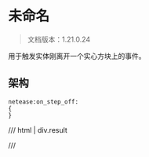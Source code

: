 # 未命名

> 文档版本：1.21.0.24

用于触发实体刚离开一个实心方块上的事件。

## 架构

```mcschema
netease:on_step_off:
{
}

```

/// html | div.result

///

